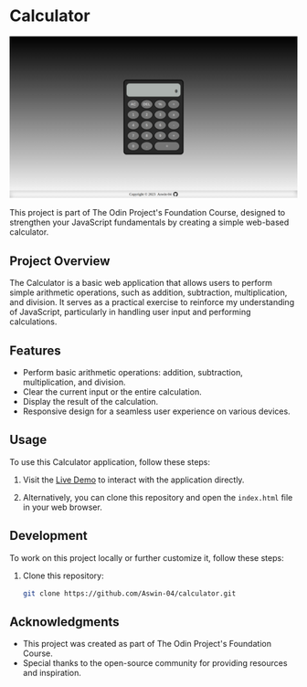 # Calculator

![Calculator Demo](images/screenshot.png)

This project is part of The Odin Project's Foundation Course, designed to strengthen your JavaScript fundamentals by creating a simple web-based calculator.

## Project Overview

The Calculator is a basic web application that allows users to perform simple arithmetic operations, such as addition, subtraction, multiplication, and division. It serves as a practical exercise to reinforce my understanding of JavaScript, particularly in handling user input and performing calculations.

## Features

- Perform basic arithmetic operations: addition, subtraction, multiplication, and division.
- Clear the current input or the entire calculation.
- Display the result of the calculation.
- Responsive design for a seamless user experience on various devices.

## Usage

To use this Calculator application, follow these steps:

1. Visit the [Live Demo](https://aswin-04.github.io/calculator/) to interact with the application directly.

2. Alternatively, you can clone this repository and open the `index.html` file in your web browser.

## Development

To work on this project locally or further customize it, follow these steps:

1. Clone this repository:

   ```bash
   git clone https://github.com/Aswin-04/calculator.git

## Acknowledgments
- This project was created as part of The Odin Project's Foundation Course.
- Special thanks to the open-source community for providing resources and      inspiration.
